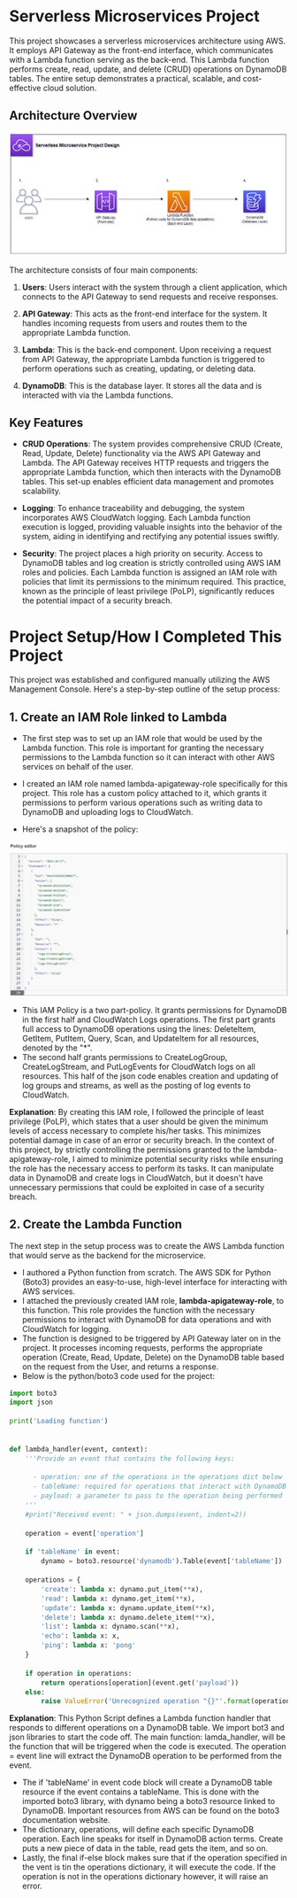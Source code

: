 # Serverless Microservices Project

This project showcases a serverless microservices architecture using AWS. It employs API Gateway as the front-end interface, which communicates with a Lambda function serving as the back-end. This Lambda function performs create, read, update, and delete (CRUD) operations on DynamoDB tables. The entire setup demonstrates a practical, scalable, and cost-effective cloud solution.


## Architecture Overview

![API Gateway Architecture](API_Gateway_Architecture.png)

The architecture consists of four main components:

1. **Users**: Users interact with the system through a client application, which connects to the API Gateway to send requests and receive responses.

2. **API Gateway**: This acts as the front-end interface for the system. It handles incoming requests from users and routes them to the appropriate Lambda function.

3. **Lambda**: This is the back-end component. Upon receiving a request from API Gateway, the appropriate Lambda function is triggered to perform operations such as creating, updating, or deleting data.

4. **DynamoDB**: This is the database layer. It stores all the data and is interacted with via the Lambda functions.

## Key Features

- **CRUD Operations**: The system provides comprehensive CRUD (Create, Read, Update, Delete) functionality via the AWS API Gateway and Lambda. The API Gateway receives HTTP requests and triggers the appropriate Lambda function, which then interacts with the DynamoDB tables. This set-up enables efficient data management and promotes scalability.

- **Logging**: To enhance traceability and debugging, the system incorporates AWS CloudWatch logging. Each Lambda function execution is logged, providing valuable insights into the behavior of the system, aiding in identifying and rectifying any potential issues swiftly.

- **Security**: The project places a high priority on security. Access to DynamoDB tables and log creation is strictly controlled using AWS IAM roles and policies. Each Lambda function is assigned an IAM role with policies that limit its permissions to the minimum required. This practice, known as the principle of least privilege (PoLP), significantly reduces the potential impact of a security breach. 

# Project Setup/How I Completed This Project
 This project was established and configured manually utilizing the AWS Management Console. Here's a step-by-step outline of the setup process:
## 1. Create an IAM Role linked to Lambda
  - The first step was to set up an IAM role that would be used by the Lambda function. This role is important for granting the necessary permissions to the Lambda function so it can interact with other AWS services on behalf of the user.
  
  - I created an IAM role named lambda-apigateway-role specifically for this project. This role has a custom policy attached to it, which grants it permissions to perform various operations such as writing data to DynamoDB and uploading logs to CloudWatch.
  
  - Here's a snapshot of the policy:
 
![IAM-Permissions.png](Microservices-Images/IAM-Permissions.png)
- This IAM Policy is a two part-policy. It grants permissions for DynamoDB in the first half and CloudWatch Logs operations. The first part grants full access to DynamoDB operations using the lines: DeleteItem, GetItem, PutItem, Query, Scan, and UpdateItem for all resources, denoted by the "*".
- The second half grants permissions to CreateLogGroup, CreateLogStream, and PutLogEvents for CloudWatch logs on all resources. This half of the json code enables creation and updating of log groups and streams, as well as the posting of log events to CloudWatch.

**Explanation**: By creating this IAM role, I followed the principle of least privilege (PoLP), which states that a user should be given the minimum levels of access necessary to complete his/her tasks. This minimizes potential damage in case of an error or security breach. In the context of this project, by strictly controlling the permissions granted to the lambda-apigateway-role, I aimed to minimize potential security risks while ensuring the role has the necessary access to perform its tasks. It can manipulate data in DynamoDB and create logs in CloudWatch, but it doesn't have unnecessary permissions that could be exploited in case of a security breach.

## 2. Create the Lambda Function
The next step in the setup process was to create the AWS Lambda function that would serve as the backend for the microservice.
 - I authored a Python function from scratch. The AWS SDK for Python (Boto3) provides an easy-to-use, high-level interface for interacting with AWS services.
 - I attached the previously created IAM role, **lambda-apigateway-role**, to this function. This role provides the function with the necessary permissions to interact with DynamoDB for data operations and with CloudWatch for logging.
 - The function is designed to be triggered by API Gateway later on in the project. It processes incoming requests, performs the appropriate operation (Create, Read, Update, Delete) on the DynamoDB table based on the request from the User, and returns a response.
 - Below is the python/boto3 code used for the project:
```python
import boto3
import json

print('Loading function')


def lambda_handler(event, context):
    '''Provide an event that contains the following keys:

      - operation: one of the operations in the operations dict below
      - tableName: required for operations that interact with DynamoDB
      - payload: a parameter to pass to the operation being performed
    '''
    #print("Received event: " + json.dumps(event, indent=2))

    operation = event['operation']

    if 'tableName' in event:
        dynamo = boto3.resource('dynamodb').Table(event['tableName'])

    operations = {
        'create': lambda x: dynamo.put_item(**x),
        'read': lambda x: dynamo.get_item(**x),
        'update': lambda x: dynamo.update_item(**x),
        'delete': lambda x: dynamo.delete_item(**x),
        'list': lambda x: dynamo.scan(**x),
        'echo': lambda x: x,
        'ping': lambda x: 'pong'
    }

    if operation in operations:
        return operations[operation](event.get('payload'))
    else:
        raise ValueError('Unrecognized operation "{}"'.format(operation))
```
 
**Explanation**: This Python Script defines a Lambda function handler that responds to different operations on a DynamoDB table. We import bot3 and json libraries to start the code off. The main function: lamda_handler, will be the function that will be triggered when the code is executed. The operation = event line will extract the DynamoDB operation to be performed from the event.
 - The if 'tableName' in event code block will create a DynamoDB table resource if the event contains a tableName. This is done with the imported boto3 library, with dynamo being a boto3 resource linked to DynamoDB. Important resources from AWS can be found on the boto3 documentation website.
 - The dictionary, operations, will define each specific DynamoDB operation. Each line speaks for itself in DynamoDB action terms. Create puts a new piece of data in the table, read gets the item, and so on.
 - Lastly, the final if-else block makes sure that if the operation specified in the vent is tin the operations dictionary, it will execute the code. If the operation is not in the operations dictionary however, it will raise an error.
